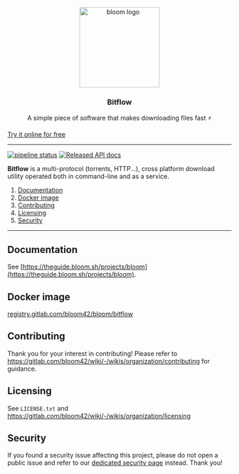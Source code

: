 <p align="center">
  <img alt="bloom logo" src="https://bloom.sh/kernel/static/imgs/logos/bitflow_256.png" height="180" />
  <h3 align="center">Bitflow</h3>
  <p align="center">A simple piece of software that makes downloading ﬁles fast ⚡</p>
</p>

[Try it online for free](https://bloom.sh/download)

--------

[![pipeline status](https://gitlab.com/bloom42/bloom/bitflow/badges/master/pipeline.svg)](https://gitlab.com/bloom42/bloom/bitflow/commits/master)
[![Released API docs](https://docs.rs/bitflow/badge.svg)](https://docs.rs/bitflow)

**Bitflow** is a multi-protocol (torrents, HTTP...), cross platform download utility operated
both in command-line and as a service.

1. [Documentation](#documentation)
2. [Docker image](#docker-image)
3. [Contributing](#contributing)
4. [Licensing](#licensing)
5. [Security](#security)

--------

## Documentation

See [https://theguide.bloom.sh/projects/bloom](https://theguide.bloom.sh/projects/bloom).


## Docker image

[registry.gitlab.com/bloom42/bloom/bitflow](https://gitlab.com/bloom42/bloom/bitflow/container_registry)


## Contributing

Thank you for your interest in contributing! Please refer to
https://gitlab.com/bloom42/wiki/-/wikis/organization/contributing for guidance.


## Licensing

See `LICENSE.txt` and https://gitlab.com/bloom42/wiki/-/wikis/organization/licensing


## Security

If you found a security issue affecting this project, please do not open a public issue and refer to our
[dedicated security page](https://bloom.sh/security) instead. Thank you!
